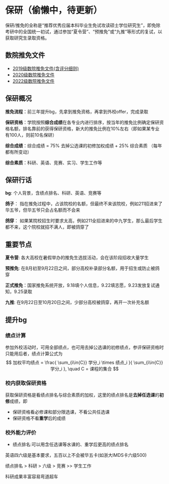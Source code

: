 # 保研（偷懒中，待更新）

保研/推免的全称是“推荐优秀应届本科毕业生免试攻读硕士学位研究生”，即免除考研中的全国统一初试，通过参加“夏令营”、“预推免”或“九推”等形式的复试，以获取研究生录取资格。


## 数院推免文件
- [2019级数院推免文件(含评分细则)](https://github.com/haodongcui/xju-math-wiki/raw/main/files/【教务工作】新疆大学推荐优秀应届本科毕业生免试攻读研究生推荐选拔工作实施细则（新大教字〔2022〕79号）.pdf)
- [2020级数院推免文件](https://github.com/haodongcui/xju-math-wiki/raw/main/files/新疆大学数学与系统科学学院推免研究生评选办法（2023年8月3日）.pdf )
- [2022级数院推免文件](https://github.com/haodongcui/xju-math-wiki/raw/main/files/新疆大学数学与系统科学学院推免研究生评选办法（2025年7月11日）.pdf)


## 保研概况
**推免流程**：前三年提升bg，先拿到推免资格，再拿到外校offer，完成录取

**保研资格**：学院按照**综合成绩**在各专业内进行排序，按当年的推免比例确定保研资格名额，排名靠前的获得保研资格，新大的推免比例在10%左右（即如果某专业有100人，则前10名保研）

**综合成绩**：综合成绩 = 75% 去掉公选课的初修加权成绩 + 25% 综合素质 （每年都有所变动）

**综合素质**：科研、英语、竞赛、实习、学生工作等





## 保研行话
**bg**: 个人背景，含绩点排名、科研、英语、竞赛等

**鸽子**： 指在推免过程中，占该院校的名额，但最终不来该院校，例如211招进来了华五爷，但华五爷只会占名额而不会来

**鸽穿**： 如果某院校招生时要求太高，例如211全招进来的中九学生，那么最后学生都不来，这个院校就招不满人，即被鸽穿了



## 重要节点
**夏令营**: 各大高校在暑假举办的推免生选拔活动，会在该阶段招收大量学生

**预推免**: 在8月初至9月22日之间，部分高校补录部分名额，用于招生或防止被鸽穿

**正式推免**：国家推免系统开放，9.18填个人信息，9.22填志愿，9.23发放复试通知，9.25录取

**九推**: 在9月22日至10月20日之间，少部分高校被鸽穿，再开一次补充名额


## 提升bg
### 绩点计算
参加外校活动时，可用全部绩点，也可用去掉公选课的初修绩点，参评保研资格时只能用后者，绩点计算公式为
$$
加权平均绩点 = \frac{ \sum_{i\in{C}} 学分_i \times 绩点_i }{ \sum_{i\in{C}} 学分_i }, \quad C = 课程的集合
$$

### 校内获取保研资格

获取保研资格是看绩点排名与综合素质的加权，这里的绩点排名是**去掉任选课**的**初修**成绩，即
- 保研资格看必修课和部分限选课，不看公共任选课
- 保研资格不看**重学**后的成绩

### 校外能力评价
- 绩点排名:可以用含任选课等水课的、重学后更高的绩点排名

英语四六级是基本要求，五百以上不会被华五卡(如浙大IMDS卡六级500)

绩点排名 > 科研 > 六级 > 竞赛 >> 学生工作

科研成果丰富容易弯道超车

